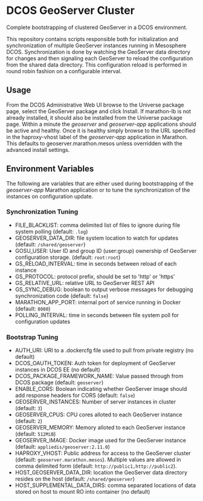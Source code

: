# DCOS GeoServer Cluster

Complete bootstrapping of clustered GeoServer in a DCOS environment.

This repository contains scripts responsible both for initialization and synchronization of multiple GeoServer instances
running in Mesosphere DCOS. Synchronization is done by watching the GeoServer data directory for changes and then
signaling each GeoServer to reload the configuration from the shared data directory. This configuration reload is
performed in round robin fashion on a configurable interval. 

## Usage

From the DCOS Administrative Web UI browse to the Universe package page, select the GeoServer package and click Install.
If marathon-lb is not already installed, it should also be installed from the Universe package page.
Within a minute the _geoserver_ and _geoserver-app_ applications should be active and healthy. Once it is healthy
simply browse to the URL specified in the haproxy-vhost label of the _geoserver-app_ application in Marathon. This
defaults to geoserver.marathon.mesos unless overridden with the advanced install settings.
  
## Environment Variables

The following are variables that are either used during bootstrapping of the _geoserver-app_ Marathon application
or to tune the synchronization of the instances on configuration update.
 
### Synchronization Tuning
* FILE_BLACKLIST: comma delimited list of files to ignore during file system polling (default: `.log`)
* GEOSERVER_DATA_DIR: file system location to watch for updates (default: `/shared/geoserver`)
* GOSU_USER: User ID and group ID (user:group) ownership of GeoServer configuration storage. (default: `root:root`)
* GS_RELOAD_INTERVAL: time in seconds between reload of each instance
* GS_PROTOCOL: protocol prefix, should be set to 'http' or 'https'
* GS_RELATIVE_URL: relative URL to GeoServer REST API
* GS_SYNC_DEBUG: boolean to output verbose messages for debugging synchronization code (default: `false`)
* MARATHON_APP_PORT: internal port of service running in Docker (default: `8080`)
* POLLING_INTERVAL: time in seconds between file system poll for configuration updates

### Bootstrap Tuning
* AUTH_URI: URI to a .dockercfg file used to pull from private registry (no default)
* DCOS_OAUTH_TOKEN: Auth token for deployment of GeoServer instances in DCOS EE (no default)
* DCOS_PACKAGE_FRAMEWORK_NAME: Value passed through from DCOS package (default: `geoserver`)
* ENABLE_CORS: Boolean indicating whether GeoServer image should add response headers for CORS (default: `false`)
* GEOSERVER_INSTANCES: Number of server instances in cluster (default: `3`)
* GEOSERVER_CPUS: CPU cores alloted to each GeoServer instance (default: `2`)
* GEOSERVER_MEMORY: Memory alloted to each GeoServer instance (default: `512MiB`)
* GEOSERVER_IMAGE: Docker image used for the GeoServer instance (default: `appliedis/geoserver:2.11.0`)
* HAPROXY_VHOST: Public address for access to the GeoServer cluster (default: `geoserver.marathon.mesos`). 
Multiple values are allowed in comma delimited form (default: `http://public1,http://public2`). 
* HOST_GEOSERVER_DATA_DIR: location the GeoServer data directory resides on the host (default: `/shared/geoserver`)
* HOST_SUPPLEMENTAL_DATA_DIRS: comma separated locations of data stored on host to mount RO into container (no default)
